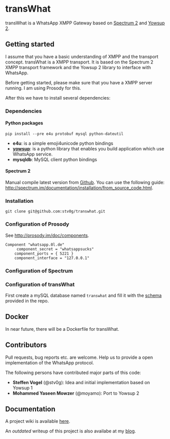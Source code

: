 # transWhat

transWhat is a WhatsApp XMPP Gateway based on [Spectrum 2](http://www.spectrum.im) and [Yowsup 2](https://github.com/tgalal/yowsup).

## Getting started

I assume that you have a basic understanding of XMPP and the transport concept.
transWhat is a XMPP transport. It is based on the Spectrum 2 XMPP transport framework and the Yowsup 2 library to interface with WhatsApp.

Before getting started, please make sure that you have a XMPP server running.
I am using Prosody for this.

After this we have to install several dependencies:

### Dependencies

#### Python packages

    pip install --pre e4u protobuf mysql python-dateutil

  - **e4u**: is a simple emoji4unicode python bindings
  - [**yowsup**](https://github.com/tgalal/yowsup): is a python library that enables you build application which use WhatsApp service.
  - **mysqldb**: MySQL client python bindings

#### Spectrum 2

Manual compile latest version from [Github](https://github.com/hanzz/libtransport).
You can use the following guide: http://spectrum.im/documentation/installation/from_source_code.html.

### Installation

    git clone git@github.com:stv0g/transwhat.git

### Configuration of Prosody

See http://prosody.im/doc/components.

    Component "whatsapp.0l.de"
         component_secret = "whatsappsucks"
        component_ports = { 5221 }
        component_interface = "127.0.0.1"

### Configuration of Spectrum

### Configuration of transWhat

First create a mySQL database named `transwhat` and fill it with the [schema](https://raw.githubusercontent.com/stv0g/transwhat/yowsup-2/conf/schema.sql) provided in the repo.

## Docker

In near future, there will be a Dockerfile for transWhat.

## Contributors

Pull requests, bug reports etc. are welcome. Help us to provide a open implementation of the WhatsApp protocol.

The following persons have contributed major parts of this code:

  - **Steffen Vogel** (@stv0g): Idea and initial implementation based on Yowsup 1
  - **Mohammed Yaseen Mowzer** (@moyamo): Port to Yowsup 2

## Documentation

A project wiki is available [here](https://dev.0l.de/wiki/projects/transwhat/).

An *outdated* writeup of this project is also availabe at my [blog](http://www.steffenvogel.de/2013/06/29/transwhat/).
